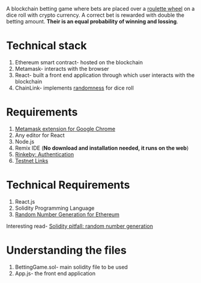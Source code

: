 A blockchain betting game where bets are placed over a [roulette wheel](https://en.wikipedia.org/wiki/Roulette) on a dice roll with crypto currency. A correct bet is rewarded with double the betting amount. **Their is an equal probability of winning and lossing**.

# Technical stack
1. Ethereum smart contract- hosted on the blockchain
2. Metamask- interacts with the browser
3. React- built a front end application through which user interacts with the blockchain
4. ChainLink- implements [randomness](https://docs.chain.link/docs/get-a-random-number/) for dice roll

# Requirements
1. [Metamask extension for Google Chrome](https://chrome.google.com/webstore/detail/metamask/nkbihfbeogaeaoehlefnkodbefgpgknn?hl=en)
2. Any editor for React
3. Node.js
4. Remix IDE (**No download and installation needed, it runs on the web**)
5. [Rinkeby: Authentication](https://faucet.rinkeby.io/)
6. [Testnet Links](https://faucets.chain.link/)

# Technical Requirements
1. React.js
2. Solidity Programming Language
3. [Random Number Generation for Ethereum](https://blog.chain.link/random-number-generation-solidity/)

Interesting read- [Solidity pitfall: random number generation](https://www.sitepoint.com/solidity-pitfalls-random-number-generation-for-ethereum/)

# Understanding the files

1. BettingGame.sol- main solidity file to be used
2. App.js- the front end application
